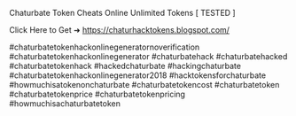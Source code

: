 Chaturbate Token Cheats Online  Unlimited Tokens [ TESTED ]

Click Here to Get ➜ 	https://chaturhacktokens.blogspot.com/

#chaturbatetokenhackonlinegeneratornoverification #chaturbatetokenhackonlinegenerator #chaturbatehack #chaturbatehacked #chaturbatetokenhack #hackedchaturbate #hackingchaturbate #chaturbatetokenhackonlinegenerator2018 #hacktokensforchaturbate #howmuchisatokenonchaturbate #chaturbatetokencost #chaturbatetoken #chaturbatetokenprice #chaturbatetokenpricing #howmuchisachaturbatetoken
